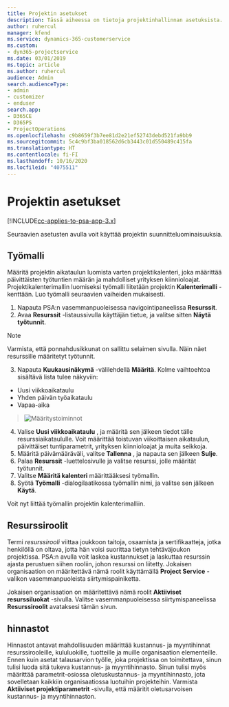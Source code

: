 ```yaml
---
title: Projektin asetukset
description: Tässä aiheessa on tietoja projektinhallinnan asetuksista.
author: ruhercul
manager: kfend
ms.service: dynamics-365-customerservice
ms.custom:
- dyn365-projectservice
ms.date: 03/01/2019
ms.topic: article
ms.author: ruhercul
audience: Admin
search.audienceType:
- admin
- customizer
- enduser
search.app:
- D365CE
- D365PS
- ProjectOperations
ms.openlocfilehash: c9b8659f3b7ee81d2e21ef52743debd521fa9bb9
ms.sourcegitcommit: 5c4c9bf3ba018562d6cb3443c01d550489c415fa
ms.translationtype: HT
ms.contentlocale: fi-FI
ms.lasthandoff: 10/16/2020
ms.locfileid: "4075511"
---
```

# <a name="project-settings"></a>Projektin asetukset

[!INCLUDE[cc-applies-to-psa-app-3.x](../includes/cc-applies-to-psa-app-3x.md)]

Seuraavien asetusten avulla voit käyttää projektin suunnitteluominaisuuksia.

## <a name="work-template"></a>Työmalli

Määritä projektin aikataulun luomista varten projektikalenteri, joka määrittää päivittäisten työtuntien määrän ja mahdolliset yrityksen kiinnioloajat. Projektikalenterimallin luomiseksi työmalli liitetään projektin **Kalenterimalli** -kenttään. Luo työmalli seuraavien vaiheiden mukaisesti.

1. Napauta PSA:n vasemmanpuoleisessa navigointipaneelissa **Resurssit**. 
2. Avaa **Resurssit** -listaussivulla käyttäjän tietue, ja valitse sitten **Näytä työtunnit**.

  > [!NOTE]
  > Varmista, että ponnahdusikkunat on sallittu selaimen sivulla. Näin näet resurssille määritetyt työtunnit.
  
3. Napauta **Kuukausinäkymä** -välilehdellä **Määritä**. Kolme vaihtoehtoa sisältävä lista tulee näkyviin: 

  - Uusi viikkoaikataulu
  - Yhden päivän työaikataulu
  - Vapaa-aika

> ![Määritystoiminnot](media/project-13.png)

4. Valise **Uusi viikkoaikataulu** , ja määritä sen jälkeen tiedot tälle resurssiaikataululle. Voit määrittää toistuvan viikoittaisen aikataulun, päivittäiset tuntiparametrit, yrityksen kiinnioloajat ja muita seikkoja.
5. Määritä päivämääräväli, valitse **Tallenna** , ja napauta sen jälkeen **Sulje**. 
6. Palaa **Resurssit** -luettelosivulle ja valitse resurssi, jolle määrität työtunnit. 
7. Valitse **Määritä kalenteri** määrittääksesi työmallin. 
8. Syötä **Työmalli** -dialogilaatikossa työmallin nimi, ja valitse sen jälkeen **Käytä**. 

Voit nyt liittää työmallin projektin kalenterimalliin.

## <a name="resource-roles"></a>Resurssiroolit

Termi *resurssirooli* viittaa joukkoon taitoja, osaamista ja sertifikaatteja, jotka henkilöllä on oltava, jotta hän voisi suorittaa tietyn tehtäväjoukon projektissa. PSA:n avulla voit laskea kustannukset ja laskuttaa resurssin ajasta perustuen siihen rooliin, johon resurssi on liitetty. Jokaisen organisaation on määritettävä nämä roolit käyttämällä **Project Service** -valikon vasemmanpuoleista siirtymispainiketta.

Jokaisen organisaation on määritettävä nämä roolit **Aktiiviset resurssiluokat** -sivulla. Valitse vasemmanpuoleisessa siirtymispaneelissa **Resurssiroolit** avataksesi tämän sivun.

## <a name="price-lists"></a>hinnastot

Hinnastot antavat mahdollisuuden määrittää kustannus- ja myyntihinnat resurssirooleille, kululuokille, tuotteille ja muille organisaation elementeille. Ennen kuin asetat talausarvion työlle, joka projektissa on toimitettava, sinun tulisi luoda sitä tukeva kustannus- ja myyntihinnasto. Sinun tulisi myös määrittää parametrit-osiossa oletuskustannus- ja myyntihinnasto, jota sovelletaan kaikkiin organisaatiossa luotuihin projekteihin. Varmista **Aktiiviset projektiparametrit** -sivulla, että määritit oletusarvoisen kustannus- ja myyntihinnaston.
